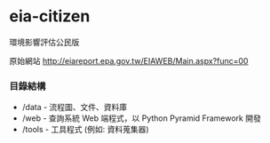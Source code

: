 eia-citizen
===========

環境影響評估公民版

原始網站 http://eiareport.epa.gov.tw/EIAWEB/Main.aspx?func=00

### 目錄結構 ###
* /data - 流程圖、文件、資料庫
* /web - 查詢系統 Web 端程式，以 Python Pyramid Framework 開發
* /tools - 工具程式 (例如: 資料蒐集器)
